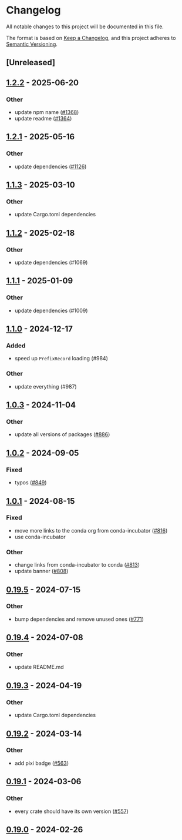 # Changelog
All notable changes to this project will be documented in this file.

The format is based on [Keep a Changelog](https://keepachangelog.com/en/1.0.0/),
and this project adheres to [Semantic Versioning](https://semver.org/spec/v2.0.0.html).

## [Unreleased]

## [1.2.2](https://github.com/conda/rattler/compare/rattler_libsolv_c-v1.2.1...rattler_libsolv_c-v1.2.2) - 2025-06-20

### Other

- update npm name ([#1368](https://github.com/conda/rattler/pull/1368))
- update readme ([#1364](https://github.com/conda/rattler/pull/1364))

## [1.2.1](https://github.com/conda/rattler/compare/rattler_libsolv_c-v1.2.0...rattler_libsolv_c-v1.2.1) - 2025-05-16

### Other

- update dependencies ([#1126](https://github.com/conda/rattler/pull/1126))

## [1.1.3](https://github.com/conda/rattler/compare/rattler_libsolv_c-v1.1.2...rattler_libsolv_c-v1.1.3) - 2025-03-10

### Other

- update Cargo.toml dependencies

## [1.1.2](https://github.com/conda/rattler/compare/rattler_libsolv_c-v1.1.1...rattler_libsolv_c-v1.1.2) - 2025-02-18

### Other

- update dependencies (#1069)

## [1.1.1](https://github.com/conda/rattler/compare/rattler_libsolv_c-v1.1.0...rattler_libsolv_c-v1.1.1) - 2025-01-09

### Other

- update dependencies (#1009)

## [1.1.0](https://github.com/conda/rattler/compare/rattler_libsolv_c-v1.0.3...rattler_libsolv_c-v1.1.0) - 2024-12-17

### Added

- speed up `PrefixRecord` loading (#984)

### Other

- update everything (#987)

## [1.0.3](https://github.com/conda/rattler/compare/rattler_libsolv_c-v1.0.2...rattler_libsolv_c-v1.0.3) - 2024-11-04

### Other

- update all versions of packages ([#886](https://github.com/conda/rattler/pull/886))

## [1.0.2](https://github.com/conda/rattler/compare/rattler_libsolv_c-v1.0.1...rattler_libsolv_c-v1.0.2) - 2024-09-05

### Fixed
- typos ([#849](https://github.com/conda/rattler/pull/849))

## [1.0.1](https://github.com/conda/rattler/compare/rattler_libsolv_c-v1.0.0...rattler_libsolv_c-v1.0.1) - 2024-08-15

### Fixed
- move more links to the conda org from conda-incubator ([#816](https://github.com/conda/rattler/pull/816))
- use conda-incubator

### Other
- change links from conda-incubator to conda ([#813](https://github.com/conda/rattler/pull/813))
- update banner ([#808](https://github.com/conda/rattler/pull/808))

## [0.19.5](https://github.com/conda/rattler/compare/rattler_libsolv_c-v0.19.4...rattler_libsolv_c-v0.19.5) - 2024-07-15

### Other
- bump dependencies and remove unused ones ([#771](https://github.com/conda/rattler/pull/771))

## [0.19.4](https://github.com/conda/rattler/compare/rattler_libsolv_c-v0.19.3...rattler_libsolv_c-v0.19.4) - 2024-07-08

### Other
- update README.md

## [0.19.3](https://github.com/conda/rattler/compare/rattler_libsolv_c-v0.19.2...rattler_libsolv_c-v0.19.3) - 2024-04-19

### Other
- update Cargo.toml dependencies

## [0.19.2](https://github.com/conda/rattler/compare/rattler_libsolv_c-v0.19.1...rattler_libsolv_c-v0.19.2) - 2024-03-14

### Other
- add pixi badge ([#563](https://github.com/conda/rattler/pull/563))

## [0.19.1](https://github.com/conda/rattler/compare/rattler_libsolv_c-v0.19.0...rattler_libsolv_c-v0.19.1) - 2024-03-06

### Other
- every crate should have its own version ([#557](https://github.com/conda/rattler/pull/557))

## [0.19.0](https://github.com/baszalmstra/rattler/compare/rattler_libsolv_c-v0.18.0...rattler_libsolv_c-v0.19.0) - 2024-02-26
